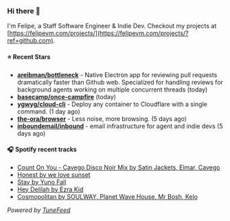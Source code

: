 ### Hi there 👋

I'm Felipe, a Staff Software Engineer & Indie Dev. Checkout my projects at [https://felipevm.com/projects/](https://felipevm.com/projects/?ref=github.com).

#### ⭐ Recent Stars
- **[areibman/bottleneck](https://github.com/areibman/bottleneck)** - Native Electron app for reviewing pull requests dramatically faster than Github web. Specialized for handling reviews for background agents working on multiple concurrent threads (today)
- **[basecamp/once-campfire](https://github.com/basecamp/once-campfire)** (today)
- **[ygwyg/cloud-cli](https://github.com/ygwyg/cloud-cli)** - Deploy any container to Cloudflare with a single command. (1 day ago)
- **[the-ora/browser](https://github.com/the-ora/browser)** - Less noise, more browsing. (5 days ago)
- **[inboundemail/inbound](https://github.com/inboundemail/inbound)** - email infrastructure for agent and indie devs (5 days ago)

#### 🎧 Spotify recent tracks
- [Count On You - Cavego Disco Noir Mix by Satin Jackets, Elmar, Cavego](https://open.spotify.com/track/3ZOLpgSNQ3V5JHtZ8FZKTQ)
- [Honest by we love sunset](https://open.spotify.com/track/0Zo1q3zMBf7JMmNOv9p0H6)
- [Stay by Yuno Fall](https://open.spotify.com/track/61l5YM2fNO6FnxkPomM4P5)
- [Hey Delilah by Ezra Kid](https://open.spotify.com/track/5H5TjNhjpZQwokU9OX7mOw)
- [Cosmopolitan by SOULWAY, Planet Wave House, Mr Bosh, Kelo](https://open.spotify.com/track/3KyJkXOhCZD8xq2zRJiMZD)

_Powered by [TuneFeed](https://tunefeed.app?ref=github.com)_
